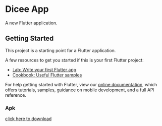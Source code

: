 # Dicee App

A new Flutter application.

## Getting Started

This project is a starting point for a Flutter application.

A few resources to get you started if this is your first Flutter project:

- [Lab: Write your first Flutter app](https://flutter.dev/docs/get-started/codelab)
- [Cookbook: Useful Flutter samples](https://flutter.dev/docs/cookbook)

For help getting started with Flutter, view our
[online documentation](https://flutter.dev/docs), which offers tutorials,
samples, guidance on mobile development, and a full API reference.

### Apk
[click here to download](https://drive.google.com/file/d/18U-su8jRmNPsidW15Dm5D9JQas1ADkSv/view?usp=sharing)
